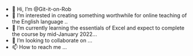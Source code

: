 - 👋 Hi, I’m @Git-it-on-Rob
- 👀 I’m interested in creating something worthwhile for online teaching of the English language ..
- 🌱 I’m currently learning the essentials of Excel and expect to complete the course by mid-January 2022...
- 💞️ I’m looking to collaborate on ...
- 📫 How to reach me ...

<!---
Git-it-on-Rob/Git-it-on-Rob is a ✨ special ✨ repository because its `README.md` (this file) appears on your GitHub profile.
You can click the Preview link to take a look at your changes.
--->
